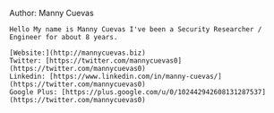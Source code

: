 Author: Manny Cuevas

    Hello My name is Manny Cuevas I've been a Security Researcher / Engineer for about 8 years.
    
    [Website:](http://mannycuevas.biz)
    Twitter: [https://twitter.com/mannycuevas0](https://twitter.com/mannycuevas0)
    Linkedin: [https://www.linkedin.com/in/manny-cuevas/](https://twitter.com/mannycuevas0)
    Google Plus: [https://plus.google.com/u/0/102442942608131287537](https://twitter.com/mannycuevas0)
    
